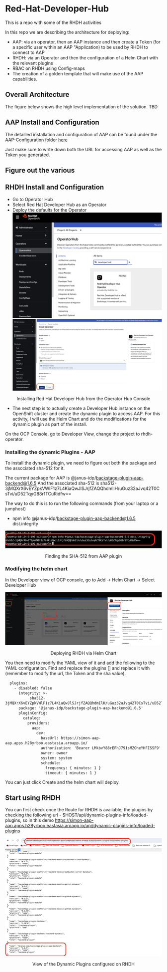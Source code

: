 # Red-Hat-Developer-Hub
This is a repo with some of the RHDH activities


In this repo we are describing the architecture for deploying:
- AAP: via an operator, then an AAP instance and then create a Token (for a specific user within an AAP "Application) to be used by RHDH to connect to AAP
- RHDH: via an Operator and then the configuration of a Helm Chart with the relevant plugins
- RBAC on RHDH using Config-maps
- The creation of a golden template that will make use of the AAP capabilities.


## Overall Architecture

The figure below shows the high level implementation of the solution. 
TBD

## AAP Install and Configuration

The detailled installation and configuration of AAP can be found under the AAP-Configuration folder 
[here](https://github.com/SimonDelord/Red-Hat-Developer-Hub/tree/main/AAP-Configuration)

Just make sure to write down both the URL for accessing AAP as well as the Token you generated. 

## Figure out the various 

## RHDH Install and Configuration

- Go to Operator Hub
- Select Red Hat Developer Hub as an Operator
- Deploy the defaults for the Operator
![Browser](https://github.com/SimonDelord/Red-Hat-Developer-Hub/blob/main/images/RHDH-Operator-Hub.png)
![Browser](https://github.com/SimonDelord/Red-Hat-Developer-Hub/blob/main/images/RHDH-Deploy-Operator.png)

<p align=center>  Installing Red Hat Developer Hub from the Operator Hub Console </p>

- The next step is to actually create a Developer Hub instance on the OpenShift cluster and create the dynamic plugin to access AAP.
For this activity, I will use the Helm Chart and do the modifications for the dynamic plugin as part of the install.

On the OCP Console, go to Developer View, change the project to rhdh-operator.

### Installing the dynamic Plugins - AAP 

To install the dynamic plugin, we need to figure out both the package and the associated sha-512 for it.

The current package for AAP is @janus-idp/backstage-plugin-aap-backend@1.6.5
And the associated sha-512 is sha512-3jMQXrX6vEYZpkVWlF1z7L4KiaQwJlSJrjfZAQQhdmIlH/uGuz32aJvq42T0CsTvi/uD52TqyG88r1TCuRidfw==

The way to do this is to run the following commands (from your laptop or a jumphost)

- npm info @janus-idp/backstage-plugin-aap-backend@1.6.5 dist.integrity

![Browser](https://github.com/SimonDelord/Red-Hat-Developer-Hub/blob/main/images/SHA-AAP-plugin-new.png)

<p align=center>  Finding the SHA-512 from AAP plugin </p>

### Modifying the helm chart

In the Developer view of OCP console, go to Add -> Helm Chart -> Select Developer Hub

![Browser](https://github.com/SimonDelord/Red-Hat-Developer-Hub/blob/main/images/RHDH-Helm-Install.png)

<p align=center>  Deploying RHDH via Helm Chart </p>

You then need to modify the YAML view of it and add the following to the YAML configuration.
Find and replace the plugins []  and replace it with (remember to modify the url, the Token and the sha value).


```
  plugins:
    - disabled: false
      integrity: >-
           sha512-3jMQXrX6vEYZpkVWlF1z7L4KiaQwJlSJrjfZAQQhdmIlH/uGuz32aJvq42T0CsTvi/uD52TqyG88r1TCuRidfw==
      package: '@janus-idp/backstage-plugin-aap-backend@1.6.5'
      pluginConfig:
        catalog:
          providers:
            aap:
              dev:
                baseUrl: https://simon-aap-aap.apps.h28yrboo.eastasia.aroapp.io/
                authorization: 'Bearer LMkbvY88rEFhJ791sMZOheYHFISSF9'
                owner: owner
                system: system
                schedule: 
                  frequency: { minutes: 1 }
                  timeout: { minutes: 1 }
```
You can just click Create and the helm chart will deploy.


## Start using RHDH

You can first check once the Route for RHDH is available, the plugins by checking the following url - $HOST/api/dynamic-plugins-info/loaded-plugins,
so in this demo https://simon-aap-aap.apps.h28yrboo.eastasia.aroapp.io/api/dynamic-plugins-info/loaded-plugins

![Browser](https://github.com/SimonDelord/Red-Hat-Developer-Hub/blob/main/images/RHDH-List-Plugins.png)

<p align=center>  View of the Dynamic Plugins configured on RHDH </p>

 
